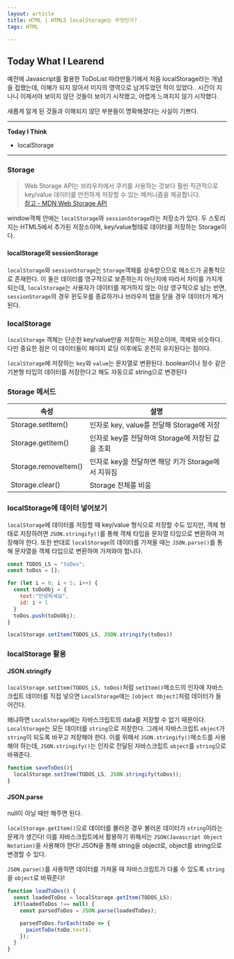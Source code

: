 ```yaml
---
layout: article
title: HTML | HTML5 localStorage는 무엇인가?
tags: HTML

---
```


## **Today What I Learend**  

예전에 Javascript를 활용한 ToDoList 따라만들기에서 처음 localStorage라는 개념을 접했는데, 이해가 되지 않아서 미지의 영역으로 남겨두었던 적이 있었다.. 시간이 지나니 이제서야 보이지 않던 것들이 보이기 시작했고, 어렵게 느껴지지 않기 시작했다.

새롭게 알게 된 것들과 이해되지 않던 부분들이 명확해졌다는 사실이 기쁘다.

---
**Today I Think**
- localStorage


---

### Storage

> Web Storage API는 브라우저에서 쿠키를 사용하는 것보다 훨씬 직관적으로 key/value 데이터를 안전하게 저장할 수 있는 메커니즘을 제공합니다.   
[참고 - MDN Web Storage API](https://developer.mozilla.org/ko/docs/Web/API/Web_Storage_API/Using_the_Web_Storage_API)

window객체 안에는 `localStorage`와 `sessionStorage`라는 저장소가 있다. 두 스토리지는 HTML5에서 추가된 저장소이며, key/value형태로 데이터를 저장하는 Storage이다.

#### localStorage와 sessionStorage
`localStorage`와 `sessionStorage`는 `Storage`객체를 상속받으므로 메소드가 공통적으로 존재한다. 이 둘은 데이터를 영구적으로 보존하는지 아닌지에 따라서 차이를 가지게 되는데, `localStorage`는 사용자가 데이터를 제거하지 않는 이상 영구적으로 남는 반면, `sessionStorage`의 경우 윈도우를 종료하거나 브라우저 탭을 닫을 경우 데이터가 제거된다. 


### localStorage
`localStorage` 객체는 단순한 key/value만을 저장하는 저장소이며, 객체와 비슷하다. 다만 중요한 점은 이 데이터들이 페이지 로딩 이후에도 온전히 유지된다는 점이다.

`localStorage`에 저장하는 `key`와 `value`는 문자열로 변환된다. boolean이나 정수 같은 기본형 타입의 데이터를 저장한다고 해도 자동으로 string으로 변경된다

### Storage 메서드

| 속성 | 설명 |
|---|---|
| Storage.setItem() | 인자로 key, value를 전달해 Storage에 저장 |
| Storage.getItem() | 인자로 key를 전달하여 Storage에 저장된 값을 조회 |
| Storage.removeItem() | 인자로 key을 전달하면 해당 키가 Storage에서 지워짐 |
| Storage.clear() | Storage 전체를 비움 |


### localStorage에 데이터 넣어보기
`localStorage`에 데이터를 저장할 때 key/value 형식으로 저장할 수도 있지만, 객체 형태로 저장하려면 `JSON.stringify()`를 통해 객체 타입을 문자열 타입으로 변환하여 저장해야 한다. 또한 반대로 `localStorage`의 데이터를 가져올 때는 `JSON.parse()`를 통해 문자열을 객체 타입으로 변환하여 가져와야 합니다. 

```javascript
const TODOS_LS = "toDos";
const toDos = [];

for (let i = 0; i < 5; i++) {
  const toDoObj = {
    text:"안녕하세요",
    id: i + 1
  }
  toDos.push(toDoObj);  
}

localStorage.setItem(TODOS_LS, JSON.stringify(toDos))
```


### localStorage 활용

#### JSON.stringify

`localStorage.setItem(TODOS_LS, toDos)`처럼 `setItem()`메소드의 인자에 자바스크립트 데이터를 직접 넣으면 `LocalStorage`에는 `[object Object]`처럼 데이터가 들어간다.

왜냐하면 `LocalStorage`에는 자바스크립트의 data를 저장할 수 없기 때문이다. `LocalStorage`는 모든 데이터를 `string`으로 저장한다. 그래서 자바스크립트 `object`가 `string`이 되도록 바꾸고 저장해야 한다. 이를 위해서 `JSON.stringify()`메소드를 사용해야 하는데, `JSON.stringify()`는 인자로 전달된 자바스크립트 `object`를 `string`으로 바꿔준다.

```javascript
function saveToDos(){
  localStorage.setItem(TODOS_LS, JSON.stringify(toDos));
}
```

#### JSON.parse

null이 아닐 때만 해주면 된다.

`localStorage.getItem()`으로 데이터를 불러온 경우 불러온 데이터가 `string`이라는 문제가 생긴다! 이를 자바스크립트에서 활용하기 위해서는 `JSON(Javascript Object Notation)`을 사용해야 한다! JSON을 통해 string을 object로, object를 string으로 변경할 수 있다.

`JSON.parse()`를 사용하면 데이터를 가져올 때 자바스크립트가 다룰 수 있도록 `string`을 `object`로 바꿔준다!


```javascript
function loadToDos() {
  const loadedToDos = localStorage.getItem(TODOS_LS);
  if(loadedToDos !== null) {
    const parsedToDos = JSON.parse(loadedToDos);

    parsedToDos.forEach(toDo => {
      paintToDo(toDo.text);
    });
  } 
}
```











